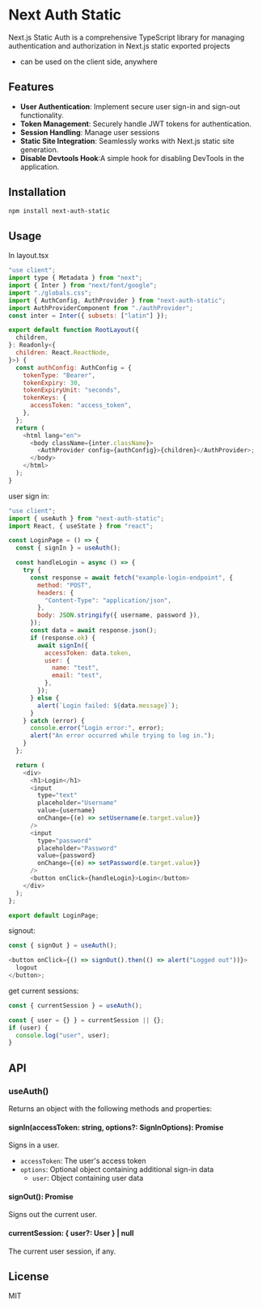 # Next Auth Static

Next.js Static Auth is a comprehensive TypeScript library for managing authentication and authorization in Next.js static exported projects

- can be used on the client side, anywhere

## Features

- **User Authentication**: Implement secure user sign-in and sign-out functionality.
- **Token Management**: Securely handle JWT tokens for authentication.
- **Session Handling**: Manage user sessions
- **Static Site Integration**: Seamlessly works with Next.js static site generation.
- **Disable Devtools Hook**:A simple hook for disabling DevTools in the application.

## Installation

```bash
npm install next-auth-static
```

## Usage

In layout.tsx

```js
"use client";
import type { Metadata } from "next";
import { Inter } from "next/font/google";
import "./globals.css";
import { AuthConfig, AuthProvider } from "next-auth-static";
import AuthProviderComponent from "./authProvider";
const inter = Inter({ subsets: ["latin"] });

export default function RootLayout({
  children,
}: Readonly<{
  children: React.ReactNode,
}>) {
  const authConfig: AuthConfig = {
    tokenType: "Bearer",
    tokenExpiry: 30,
    tokenExpiryUnit: "seconds",
    tokenKeys: {
      accessToken: "access_token",
    },
  };
  return (
    <html lang="en">
      <body className={inter.className}>
        <AuthProvider config={authConfig}>{children}</AuthProvider>;
      </body>
    </html>
  );
}
```

user sign in:

```js
"use client";
import { useAuth } from "next-auth-static";
import React, { useState } from "react";

const LoginPage = () => {
  const { signIn } = useAuth();

  const handleLogin = async () => {
    try {
      const response = await fetch("example-login-endpoint", {
        method: "POST",
        headers: {
          "Content-Type": "application/json",
        },
        body: JSON.stringify({ username, password }),
      });
      const data = await response.json();
      if (response.ok) {
        await signIn({
          accessToken: data.token,
          user: {
            name: "test",
            email: "test",
          },
        });
      } else {
        alert(`Login failed: ${data.message}`);
      }
    } catch (error) {
      console.error("Login error:", error);
      alert("An error occurred while trying to log in.");
    }
  };

  return (
    <div>
      <h1>Login</h1>
      <input
        type="text"
        placeholder="Username"
        value={username}
        onChange={(e) => setUsername(e.target.value)}
      />
      <input
        type="password"
        placeholder="Password"
        value={password}
        onChange={(e) => setPassword(e.target.value)}
      />
      <button onClick={handleLogin}>Login</button>
    </div>
  );
};

export default LoginPage;
```

signout:

```js
const { signOut } = useAuth();

<button onClick={() => signOut().then(() => alert("Logged out"))}>
  logout
</button>;
```

get current sessions:

```js
const { currentSession } = useAuth();

const { user = {} } = currentSession || {};
if (user) {
  console.log("user", user);
}
```

## API

### useAuth()

Returns an object with the following methods and properties:

#### signIn(accessToken: string, options?: SignInOptions): Promise<void>

Signs in a user.

- `accessToken`: The user's access token
- `options`: Optional object containing additional sign-in data
  - `user`: Object containing user data

#### signOut(): Promise<void>

Signs out the current user.

#### currentSession: { user?: User } | null

The current user session, if any.

## License

MIT
